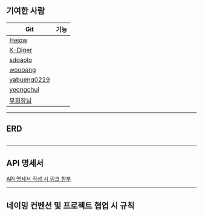 ## 기여한 사람

| Git                                           | 기능  |
|-----------------------------------------------|-----|
| [Hejow](https://github.com/Hejow)             ||
| [K-Diger](https://github.com/K-Diger)         |     |
| [sdoaolo](https://github.com/sdoaolo)         |     |
| [woooang](https://github.com/woooang)          |     |
| [yabueng0219](https://github.com/yabueng0219) |     |
| [yeongchul](https://github.com/yeongchul)     |     |
| [부회장님]()                |     |


---

## ERD

![]()

---

## API 명세서

[API 명세서 작성 시 링크 첨부]()

---

## 네이밍 컨벤션 및 프로젝트 협업 시 규칙

